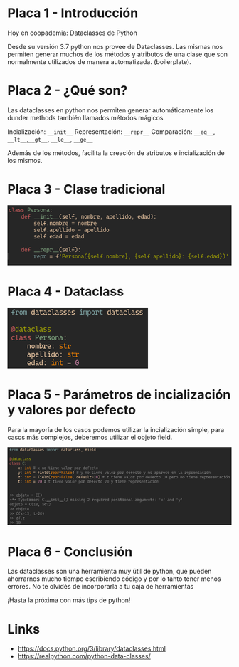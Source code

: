 # Placa 1 - Introducción
Hoy en coopademia: Dataclasses de Python

Desde su versión 3.7 python nos provee de Dataclasses. Las mismas nos permiten generar muchos de los métodos y atributos de una clase que son normalmente utilizados de manera automatizada. (boilerplate).

# Placa 2 - ¿Qué son?

Las dataclasses en python nos permiten generar automáticamente los dunder methods también llamados métodos mágicos 

Incialización: ```__init__```
Representación: ```__repr__```
Comparación: ```__eq__```, ```__lt__```,```__gt__```, ```__le__```, ```__ge__```

Además de los métodos, facilita la creación de atributos e incialización de los mismos.

# Placa 3 - Clase tradicional

<img src="images/1.png" >

<!--
```
class Persona:
    def __init__(self, nombre, apellido, edad):
        self.nombre = nombre
        self.apellido = apellido
        self.edad = edad

    def __repr__(self):
        repr = f'Persona({self.nombre}, {self.apellido}: {self.edad})'
```     
-->
# Placa 4 - Dataclass

<img src="images/2.png" >

<!--
```
from dataclasses import dataclass

@dataclass
class Persona:
    nombre: str     
    apellido: str    
    edad: int = 0

```     
-->

# Placa 5 - Parámetros de incialización y valores por defecto

Para la mayoría de los casos podemos utilizar la incialización simple, para casos más complejos, deberemos utilizar el objeto field.

<img src="images/3.png" >

<!--
```
from dataclasses import dataclass, field

@dataclass
class C:
    x: int # x no tiene valor por defecto
    y: int = field(repr=False) # y no tiene valor por defecto y no aparece en la repsentación
    z: int = field(repr=False, default=10) # z tiene valor por defecto 10 pero no tiene representación
    t: int = 20 # t tiene valor por defecto 20 y tiene representación

>> objeto = C()
*** TypeError: C.__init__() missing 2 required positional arguments: 'x' and 'y'
objeto = C(13, 567)
>> objeto
>> C(x=13, t=20)
>> df.z
>> 10
    
```
-->

# Placa 6 - Conclusión

Las dataclasses son una herramienta muy útil de python, que pueden ahorrarnos mucho tiempo escribiendo código y por lo tanto tener menos errores. No te olvidés de incorporarla a tu caja de herramientas

¡Hasta la próxima con más tips de python!

# Links

- https://docs.python.org/3/library/dataclasses.html
- https://realpython.com/python-data-classes/

